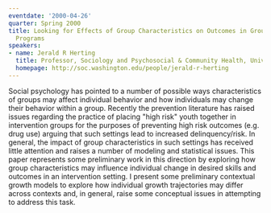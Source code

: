 ```yaml
---
eventdate: '2000-04-26'
quarter: Spring 2000
title: Looking for Effects of Group Characteristics on Outcomes in Group-Based Prevention
  Programs
speakers:
- name: Jerald R Herting
  title: Professor, Sociology and Psychosocial & Community Health, University of Washington
  homepage: http://soc.washington.edu/people/jerald-r-herting
---
```

Social psychology has pointed to a number of possible ways characteristics of groups may affect individual behavior and how individuals may change their behavior within a group. Recently the prevention literature has raised issues regarding the practice of placing &quot;high risk&quot; youth together in intervention groups for the purposes of preventing high risk outcomes (e.g. drug use) arguing that such settings lead to increased delinquency/risk. In general, the impact of group characteristics in such settings has received little attention and raises a number of modeling and statistical issues. This paper represents some preliminary work in this direction by exploring how group characteristics may influence individual change in desired skills and outcomes in an intervention setting. I present some preliminary contextual growth models to explore how individual growth trajectories may differ across contexts and, in general, raise some conceptual issues in attempting to address this task.
